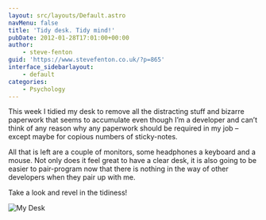 ```yaml
---
layout: src/layouts/Default.astro
navMenu: false
title: 'Tidy desk. Tidy mind!'
pubDate: 2012-01-28T17:01:00+00:00
author:
    - steve-fenton
guid: 'https://www.stevefenton.co.uk/?p=865'
interface_sidebarlayout:
    - default
categories:
    - Psychology
---
```


This week I tidied my desk to remove all the distracting stuff and bizarre paperwork that seems to accumulate even though I’m a developer and can’t think of any reason why any paperwork should be required in my job – except maybe for copious numbers of sticky-notes.

All that is left are a couple of monitors, some headphones a keyboard and a mouse. Not only does it feel great to have a clear desk, it is also going to be easier to pair-program now that there is nothing in the way of other developers when they pair up with me.

Take a look and revel in the tidiness!

![My Desk](https://www.stevefenton.co.uk/wp-content/uploads/2015/07/desk.jpg)